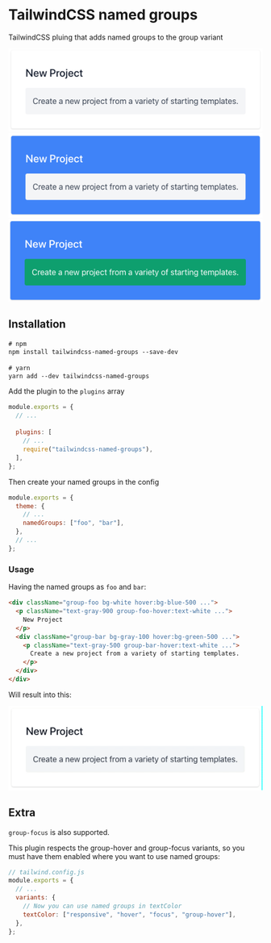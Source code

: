 # TailwindCSS named groups

TailwindCSS pluing that adds named groups to the group variant

![idle](images/idle.png)
![foo-hover](images/foo.png)
![bar-hover](images/bar.png)

## Installation

```
# npm
npm install tailwindcss-named-groups --save-dev

# yarn
yarn add --dev tailwindcss-named-groups
```

Add the plugin to the `plugins` array

```js
module.exports = {
  // ...

  plugins: [
    // ...
    require("tailwindcss-named-groups"),
  ],
};
```

Then create your named groups in the config

```js
module.exports = {
  theme: {
    // ...
    namedGroups: ["foo", "bar"],
  },
  // ...
};
```

### Usage

Having the named groups as `foo` and `bar`:

```html
<div className="group-foo bg-white hover:bg-blue-500 ...">
  <p className="text-gray-900 group-foo-hover:text-white ...">
    New Project
  </p>
  <div className="group-bar bg-gray-100 hover:bg-green-500 ...">
    <p className="text-gray-500 group-bar-hover:text-white ...">
      Create a new project from a variety of starting templates.
    </p>
  </div>
</div>
```

Will result into this:

![in-action](images/in-action.gif)

## Extra

`group-focus` is also supported.

This plugin respects the group-hover and group-focus variants, so you must have them enabled where you want to use named groups:

```js
// tailwind.config.js
module.exports = {
  // ...
  variants: {
    // Now you can use named groups in textColor
    textColor: ["responsive", "hover", "focus", "group-hover"],
  },
};
```
